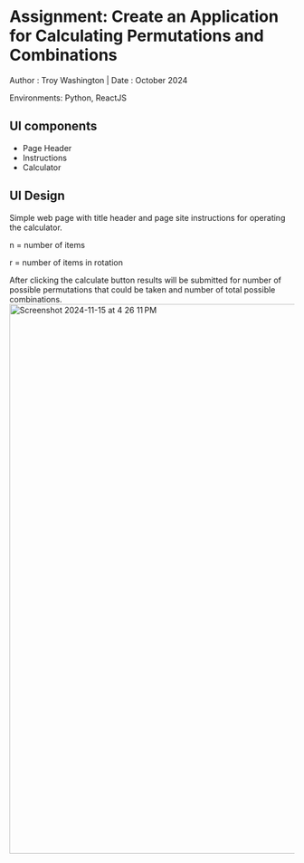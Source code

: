 # Assignment: Create an Application for Calculating Permutations and Combinations
Author : Troy Washington | Date :  October 2024

Environments: Python, ReactJS
## UI components
- Page Header
- Instructions
- Calculator
## UI Design 
Simple web page with title header and page site instructions for operating the calculator. 

n = number of items

r = number of items in rotation

After clicking the calculate button results will be submitted for number of possible permutations that could be taken and number of total possible combinations. 
<img width="971" alt="Screenshot 2024-11-15 at 4 26 11 PM" src="https://github.com/user-attachments/assets/eff334d1-db7e-483b-8862-6117366e66fb">

